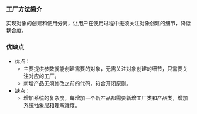 ### 工厂方法简介

实现对象的创建和使用分离，让用户在使用过程中无须关注对象创建的细节，降低耦合度。

### 优缺点

- 优点：
  - 主要提供参数就能创建需要的对象，无需关注对象创建的细节，只需要关注对应的工厂。
  - 新增产品无须修改之前的代码，符合开闭原则。
- 缺点：
  - 增加系统的复杂度，每增加一个新产品都需要新增工厂类和产品类，增加系统抽象层和理解难度。

